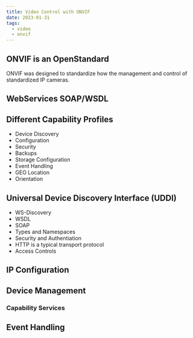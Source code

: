 ```yaml
---
title: Video Control with ONVIF
date: 2023-01-31
tags:
  - video
  - onvif
---
```


## ONVIF is an OpenStandard

ONVIF was designed to standardize how the management and control of standardized IP cameras.

## WebServices SOAP/WSDL

## Different Capability Profiles

- Device Discovery
- Configuration
- Security
- Backups
- Storage Configuration 
- Event Handling
- GEO Location
- Orientation

## Universal Device Discovery Interface (UDDI)

- WS-Discovery
- WSDL
- SOAP
- Types and Namespaces
- Security and Authentiation
- HTTP is a typical transport protocol
- Access Controls

## IP Configuration

## Device Management

### Capability Services

## Event Handling



